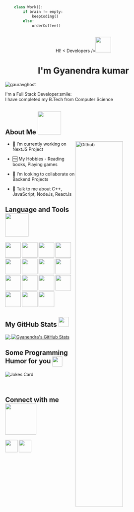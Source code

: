```python
    class Work():
        if brain != empty:
            keepCoding()
        else:
            orderCoffee()
        
```
<div>
<p align="center"> HI! < Developers /><img src = "https://raw.githubusercontent.com/MartinHeinz/MartinHeinz/master/wave.gif" width="50"></p>
<h1 align='center'>I'm Gyanendra kumar</h1>
</div>

<p align="left"> <img src="https://komarev.com/ghpvc/?username=gauravghost&label=Visitors&color=0e75b6&style=flat" alt="gauravghost" /> </p>

<div size='20px'>I'm a Full Stack Developer:smile: 
</div>
<div size='20px'>I have completed my B.Tech from Computer Science
</div>


<h2> About Me <img src = "https://media0.giphy.com/media/KDDpcKigbfFpnejZs6/giphy.gif?cid=ecf05e47oy6f4zjs8g1qoiystc56cu7r9tb8a1fe76e05oty&rid=giphy.gif" width = "75"></h2>

<img width="55%" align="right" alt="Github" src="https://raw.githubusercontent.com/onimur/.github/master/.resources/git-header.svg" />


- 🔭 I’m currently working on NextJS Project
  
- 🆓 My Hobbies - Reading books, Playing games

- 👯 I’m looking to collaborate on Backend Projects 

- 💬 Talk to me about C++, JavaScript, NodeJs, ReactJs
 
[//]:# (Language and Tools Section)
<h2> Language and Tools <img src = "https://media2.giphy.com/media/QssGEmpkyEOhBCb7e1/giphy.gif?cid=ecf05e47a0n3gi1bfqntqmob8g9aid1oyj2wr3ds3mg700bl&rid=giphy.gif" width="75"></h2>

<p align="left">
    <img src="https://cdn.jsdelivr.net/gh/devicons/devicon/icons/javascript/javascript-original.svg" height="50px" width="50px" />
    <img src="https://cdn.jsdelivr.net/gh/devicons/devicon/icons/typescript/typescript-original.svg" height="50px" width="50px" />
    <img src="https://cdn.jsdelivr.net/gh/devicons/devicon/icons/c/c-original.svg" height="50px" width="50px" />
    <img src="https://cdn.jsdelivr.net/gh/devicons/devicon/icons/cplusplus/cplusplus-original.svg"  height="50px" width="50px" />
    <img src="https://cdn.jsdelivr.net/gh/devicons/devicon/icons/react/react-original.svg" height="50px" width="50px"/>
    <img src="https://cdn.jsdelivr.net/gh/devicons/devicon/icons/nextjs/nextjs-original.svg" height="50px" width="50px"/>
    <img src="https://cdn.jsdelivr.net/gh/devicons/devicon/icons/nodejs/nodejs-original.svg" height="50px" width="50px"/>
    <img src="https://cdn.jsdelivr.net/gh/devicons/devicon/icons/express/express-original.svg" height="50px" width="50px"/>
    <img src="https://cdn.jsdelivr.net/gh/devicons/devicon/icons/mysql/mysql-original.svg" height="50px" width="50px"/>
    <img src="https://cdn.jsdelivr.net/gh/devicons/devicon/icons/sequelize/sequelize-original.svg" height="50px" width="50px"/>
    <img src="https://cdn.jsdelivr.net/gh/devicons/devicon/icons/mongodb/mongodb-original.svg" height="50px" width="50px"/>
    <img src="https://cdn.jsdelivr.net/gh/devicons/devicon/icons/git/git-original.svg" height="50px" width="50px"/>
    <img src="https://cdn.jsdelivr.net/gh/devicons/devicon/icons/linux/linux-original.svg" height="50px" width="50px" />
    <img src="https://cdn.jsdelivr.net/gh/devicons/devicon/icons/amazonwebservices/amazonwebservices-original.svg" height="50px" width="50px"/>
    <img src="https://cdn.jsdelivr.net/gh/devicons/devicon/icons/docker/docker-original.svg" height="50px" width="50px"/>
    </p>


<h2> My GitHub Stats <img src='https://media1.giphy.com/media/du3J3cXyzhj75IOgvA/giphy.gif?cid=ecf05e47x2g034i9pzwtzzsd3xgg2w9nr94t4tflbbgo3008&rid=giphy.gif' width='32'> </h2>

<a href="https://github.com/gauravghost">
  <img align="center" src="https://github-readme-stats.vercel.app/api/top-langs?username=gauravghost&show_icons=true&line_height=27&locale=en&count_private=true&layout=compact&theme=radical" />
</a>
<a href="https://github.com/gauravghost">
  <img align="center" src="https://github-readme-stats.vercel.app/api?username=gauravghost&show_icons=true&line_height=27&count_private=true&theme=radical" alt="Gyanendra's GitHub Stats" />
</a>


<h2> Some Programming Humor for you <img align ='center' src='https://media2.giphy.com/media/UQDSBzfyiBKvgFcSTw/giphy.gif?cid=ecf05e47p3cd513axbek3f56ti3jzizq8hincw20jauyyfyw&rid=giphy.gif' width = '32'></h2>

![Jokes Card](https://readme-jokes.vercel.app/api?theme=tokyonight)


<br>
<h2> Connect with me <img src='https://raw.githubusercontent.com/ShahriarShafin/ShahriarShafin/main/Assets/handshake.gif' width="100"> </h2>
<p align="left">
    <a href = 'https://www.linkedin.com/in/gyanendrak874' target="_blank"> <img src="https://cdn.jsdelivr.net/gh/devicons/devicon/icons/linkedin/linkedin-original.svg" width = '40px' /></a> 
    <a href = 'https://twitter.com/Gyanendrak874' target="_blank"> <img src="https://cdn.jsdelivr.net/gh/devicons/devicon/icons/twitter/twitter-original.svg" width = '40px' /></a> 
</p>
